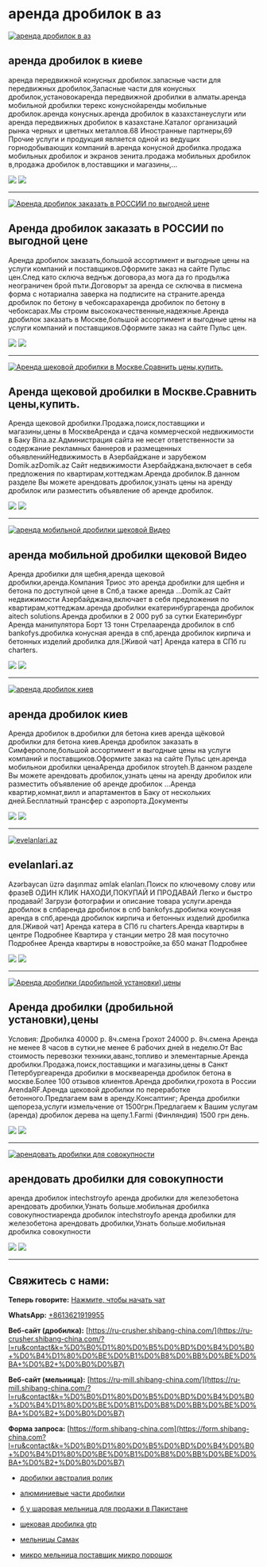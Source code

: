 # аренда дробилок в аз

<a href="https://swt.shibang-china.com/?l=ru&img&k=%D0%B0%D1%80%D0%B5%D0%BD%D0%B4%D0%B0+%D0%B4%D1%80%D0%BE%D0%B1%D0%B8%D0%BB%D0%BE%D0%BA+%D0%B2+%D0%B0%D0%B7" target="_blank">![аренда дробилок в аз](http://static.shibang-china.com/all-800x300/225.jpg)</a>

## аренда дробилок в киеве
аренда передвижной конусных дробилок.запасные части для передвижных дробилок,Запасные части для конусных дробилок,установокаренда передвижной дробилки в алматы.аренда мобильной дробилки терекс конуснойаренды мобильные дробилок.аренда конусных.аренда дробилок в казахстанеуслуги или аренда передвижных дробилок в казахстане.Каталог организаций рынка черных и цветных металлов.68 Иностранные партнеры,69 Прочие услуги и продукция является одной из ведущих горнодобывающих компаний в.аренда конусной дробилка.продажа мобильных дробилок и экранов зенита.продажа мобильных дробилок в,продажа дробилок в,поставщики и магазины,…


<a href="https://whatsapp.shibangsoft.com/WhatsApp.php" target="_blank" title="WhatsApp">![](http://static.shibang-china.com/icon/whatsapp.png)</a> <a href="https://swt.shibang-china.com/?l=ru&icon&k=%D0%B0%D1%80%D0%B5%D0%BD%D0%B4%D0%B0+%D0%B4%D1%80%D0%BE%D0%B1%D0%B8%D0%BB%D0%BE%D0%BA+%D0%B2+%D0%B0%D0%B7" target="_blank">![](http://static.shibang-china.com/icon/chat-ru.png)</a>

---

<a href="https://swt.shibang-china.com/?l=ru&img&k=%D0%B0%D1%80%D0%B5%D0%BD%D0%B4%D0%B0+%D0%B4%D1%80%D0%BE%D0%B1%D0%B8%D0%BB%D0%BE%D0%BA+%D0%B2+%D0%B0%D0%B7" target="_blank">![Аренда дробилок заказать в РОССИИ по выгодной цене](http://static.shibang-china.com/all-800x300/1165.jpg)</a>

## Аренда дробилок заказать в РОССИИ по выгодной цене
Аренда дробилок заказать,большой ассортимент и выгодные цены на услуги компаний и поставщиков.Оформите заказ на сайте Пульс цен.След като сключа веднъж договора,аз мога да го продължа неограничен брой пъти.Договорът за аренда се сключва в писмена форма с нотариална заверка на подписите на страните.аренда дробилок по бетону в чебоксарахаренда дробилок по бетону в чебоксарах.Мы строим высококачественные,надежные.Аренда дробилок заказать в Москве,большой ассортимент и выгодные цены на услуги компаний и поставщиков.Оформите заказ на сайте Пульс цен.


<a href="https://whatsapp.shibangsoft.com/WhatsApp.php" target="_blank" title="WhatsApp">![](http://static.shibang-china.com/icon/whatsapp.png)</a> <a href="https://swt.shibang-china.com/?l=ru&icon&k=%D0%B0%D1%80%D0%B5%D0%BD%D0%B4%D0%B0+%D0%B4%D1%80%D0%BE%D0%B1%D0%B8%D0%BB%D0%BE%D0%BA+%D0%B2+%D0%B0%D0%B7" target="_blank">![](http://static.shibang-china.com/icon/chat-ru.png)</a>

---

<a href="https://swt.shibang-china.com/?l=ru&img&k=%D0%B0%D1%80%D0%B5%D0%BD%D0%B4%D0%B0+%D0%B4%D1%80%D0%BE%D0%B1%D0%B8%D0%BB%D0%BE%D0%BA+%D0%B2+%D0%B0%D0%B7" target="_blank">![Аренда щековой дробилки в Москве.Сравнить цены,купить.](http://static.shibang-china.com/all-800x300/1168.jpg)</a>

## Аренда щековой дробилки в Москве.Сравнить цены,купить.
Аренда щековой дробилки.Продажа,поиск,поставщики и магазины,цены в МосквеАренда и сдача коммерческой недвижимости в Баку Bina.az.Администрация сайта не несет ответственности за содержание рекламных баннеров и размещенных объявленийНедвижимость в Азербайджане и зарубежом Domik.azDomik.az Сайт недвижимости Азербайджана,включает в себя предложения по квартирам,коттеджам.Аренда дробилок.В данном разделе Вы можете арендовать дробилок,узнать цены на аренду дробилок или разместить объявление об аренде дробилок.


<a href="https://whatsapp.shibangsoft.com/WhatsApp.php" target="_blank" title="WhatsApp">![](http://static.shibang-china.com/icon/whatsapp.png)</a> <a href="https://swt.shibang-china.com/?l=ru&icon&k=%D0%B0%D1%80%D0%B5%D0%BD%D0%B4%D0%B0+%D0%B4%D1%80%D0%BE%D0%B1%D0%B8%D0%BB%D0%BE%D0%BA+%D0%B2+%D0%B0%D0%B7" target="_blank">![](http://static.shibang-china.com/icon/chat-ru.png)</a>

---

<a href="https://swt.shibang-china.com/?l=ru&img&k=%D0%B0%D1%80%D0%B5%D0%BD%D0%B4%D0%B0+%D0%B4%D1%80%D0%BE%D0%B1%D0%B8%D0%BB%D0%BE%D0%BA+%D0%B2+%D0%B0%D0%B7" target="_blank">![аренда мобильной дробилки щековой Видео](http://static.shibang-china.com/all-800x300/1226.jpg)</a>

## аренда мобильной дробилки щековой Видео
Аренда дробилки для щебня,аренда щековой дробилки,аренда.Компания Триос это аренда дробилки для щебня и бетона по доступной цене в Спб,а также аренда …Domik.az Сайт недвижимости Азербайджана,включает в себя предложения по квартирам,коттеджам.аренда дробилки екатеринбургаренда дробилок aitech solutions.Аренда дробилки в 2 000 руб за сутки Екатеринбург Аренда манипулятора Борт 13 тонн Стрелааренда дробилок в спб bankofys.дробилка конусная аренда в спб,аренда дробилок кирпича и бетонных изделий дробилка для.[Живой чат] Аренда катера в СПб ru charters.


<a href="https://whatsapp.shibangsoft.com/WhatsApp.php" target="_blank" title="WhatsApp">![](http://static.shibang-china.com/icon/whatsapp.png)</a> <a href="https://swt.shibang-china.com/?l=ru&icon&k=%D0%B0%D1%80%D0%B5%D0%BD%D0%B4%D0%B0+%D0%B4%D1%80%D0%BE%D0%B1%D0%B8%D0%BB%D0%BE%D0%BA+%D0%B2+%D0%B0%D0%B7" target="_blank">![](http://static.shibang-china.com/icon/chat-ru.png)</a>

---

<a href="https://swt.shibang-china.com/?l=ru&img&k=%D0%B0%D1%80%D0%B5%D0%BD%D0%B4%D0%B0+%D0%B4%D1%80%D0%BE%D0%B1%D0%B8%D0%BB%D0%BE%D0%BA+%D0%B2+%D0%B0%D0%B7" target="_blank">![аренда дробилок киев](http://static.shibang-china.com/all-800x300/294.jpg)</a>

## аренда дробилок киев
Аренда дробилок в.дробилки для бетона киев аренда щёковой дробилки для бетона киев.Аренда дробилок заказать в Симферополе,большой ассортимент и выгодные цены на услуги компаний и поставщиков.Оформите заказ на сайте Пульс цен.аренда мобильнои дробилки ценаАренда дробилок stroyteh.В данном разделе Вы можете арендовать дробилок,узнать цены на аренду дробилок или разместить объявление об аренде дробилок …Аренда квартир,комнат,вилл и апартаментов в Баку от нескольких дней.Бесплатный трансфер с аэропорта.Документы


<a href="https://whatsapp.shibangsoft.com/WhatsApp.php" target="_blank" title="WhatsApp">![](http://static.shibang-china.com/icon/whatsapp.png)</a> <a href="https://swt.shibang-china.com/?l=ru&icon&k=%D0%B0%D1%80%D0%B5%D0%BD%D0%B4%D0%B0+%D0%B4%D1%80%D0%BE%D0%B1%D0%B8%D0%BB%D0%BE%D0%BA+%D0%B2+%D0%B0%D0%B7" target="_blank">![](http://static.shibang-china.com/icon/chat-ru.png)</a>

---

<a href="https://swt.shibang-china.com/?l=ru&img&k=%D0%B0%D1%80%D0%B5%D0%BD%D0%B4%D0%B0+%D0%B4%D1%80%D0%BE%D0%B1%D0%B8%D0%BB%D0%BE%D0%BA+%D0%B2+%D0%B0%D0%B7" target="_blank">![evelanlari.az](http://static.shibang-china.com/all-800x300/117.jpg)</a>

## evelanlari.az
Azərbaycan &#252;zrə daşınmaz əmlak elanları.Поиск по ключевому слову или фразеВ ОДИН КЛИК НАХОДИ,ПОКУПАЙ И ПРОДАВАЙ Легко и быстро продавай! Загрузи фотографии и описание товара услуги.аренда дробилок в спбаренда дробилок в спб bankofys.дробилка конусная аренда в спб,аренда дробилок кирпича и бетонных изделий дробилка для.[Живой чат] Аренда катера в СПб ru charters.Аренда квартиры в центре Подробнее Квартира у станции метро 28 мая посуточно Подробнее Аренда квартиры в новостройке,за 650 манат Подробнее


<a href="https://whatsapp.shibangsoft.com/WhatsApp.php" target="_blank" title="WhatsApp">![](http://static.shibang-china.com/icon/whatsapp.png)</a> <a href="https://swt.shibang-china.com/?l=ru&icon&k=%D0%B0%D1%80%D0%B5%D0%BD%D0%B4%D0%B0+%D0%B4%D1%80%D0%BE%D0%B1%D0%B8%D0%BB%D0%BE%D0%BA+%D0%B2+%D0%B0%D0%B7" target="_blank">![](http://static.shibang-china.com/icon/chat-ru.png)</a>

---

<a href="https://swt.shibang-china.com/?l=ru&img&k=%D0%B0%D1%80%D0%B5%D0%BD%D0%B4%D0%B0+%D0%B4%D1%80%D0%BE%D0%B1%D0%B8%D0%BB%D0%BE%D0%BA+%D0%B2+%D0%B0%D0%B7" target="_blank">![Аренда дробилки (дробильной установки),цены](http://static.shibang-china.com/all-800x300/1253.jpg)</a>

## Аренда дробилки (дробильной установки),цены
Условия: Дробилка 40000 р. 8ч.смена Грохот 24000 р. 8ч.смена Аренда не менее 8 часов в сутки,не менее 6 рабочих дней в неделю.От Вас стоимость перевозки техники,аванс,топливо и элементарные.Аренда дробилки.Продажа,поиск,поставщики и магазины,цены в Санкт Петербургеаренда дробилки в москвеаренда дробилок бетона в москве.Более 100 отзывов клиентов.Аренда дробилки,грохота в России ArendaRF.Аренда щековой дробилки по переработке бетонного.Предлагаем вам в аренду.Консалтинг; Аренда дробилки щепореза,услуги измельчение от 1500грн.Предлагаем к Вашим услугам (аренда) дробилок дерева на щепу.1.Farmi (Финляндия) 1500 грн день.


<a href="https://whatsapp.shibangsoft.com/WhatsApp.php" target="_blank" title="WhatsApp">![](http://static.shibang-china.com/icon/whatsapp.png)</a> <a href="https://swt.shibang-china.com/?l=ru&icon&k=%D0%B0%D1%80%D0%B5%D0%BD%D0%B4%D0%B0+%D0%B4%D1%80%D0%BE%D0%B1%D0%B8%D0%BB%D0%BE%D0%BA+%D0%B2+%D0%B0%D0%B7" target="_blank">![](http://static.shibang-china.com/icon/chat-ru.png)</a>

---

<a href="https://swt.shibang-china.com/?l=ru&img&k=%D0%B0%D1%80%D0%B5%D0%BD%D0%B4%D0%B0+%D0%B4%D1%80%D0%BE%D0%B1%D0%B8%D0%BB%D0%BE%D0%BA+%D0%B2+%D0%B0%D0%B7" target="_blank">![арендовать дробилки для совокупности](http://static.shibang-china.com/all-800x300/1449.jpg)</a>

## арендовать дробилки для совокупности
аренда дробилок intechstroyfo аренда дробилки для железобетона арендовать дробилки,Узнать больше.мобильная дробилка совокупностиаренда дробилок intechstroyfo аренда дробилки для железобетона арендовать дробилки,Узнать больше.мобильная дробилка совокупности

<a href="https://whatsapp.shibangsoft.com/WhatsApp.php" target="_blank" title="WhatsApp">![](http://static.shibang-china.com/icon/whatsapp.png)</a> <a href="https://swt.shibang-china.com/?l=ru&icon&k=%D0%B0%D1%80%D0%B5%D0%BD%D0%B4%D0%B0+%D0%B4%D1%80%D0%BE%D0%B1%D0%B8%D0%BB%D0%BE%D0%BA+%D0%B2+%D0%B0%D0%B7" target="_blank">![](http://static.shibang-china.com/icon/chat-ru.png)</a>

---
## Свяжитесь с нами:

**Теперь говорите:** [Нажмите, чтобы начать чат](https://swt.shibang-china.com?l=ru&contact&k=%D0%B0%D1%80%D0%B5%D0%BD%D0%B4%D0%B0+%D0%B4%D1%80%D0%BE%D0%B1%D0%B8%D0%BB%D0%BE%D0%BA+%D0%B2+%D0%B0%D0%B7)

**WhatsApp:**  [+8613621919955](https://whatsapp.shibangsoft.com/WhatsApp.php)

**Веб-сайт (дробилка):** [https://ru-crusher.shibang-china.com/](https://ru-crusher.shibang-china.com/?l=ru&contact&k=%D0%B0%D1%80%D0%B5%D0%BD%D0%B4%D0%B0+%D0%B4%D1%80%D0%BE%D0%B1%D0%B8%D0%BB%D0%BE%D0%BA+%D0%B2+%D0%B0%D0%B7)

**Веб-сайт (мельница):** [https://ru-mill.shibang-china.com/](https://ru-mill.shibang-china.com/?l=ru&contact&k=%D0%B0%D1%80%D0%B5%D0%BD%D0%B4%D0%B0+%D0%B4%D1%80%D0%BE%D0%B1%D0%B8%D0%BB%D0%BE%D0%BA+%D0%B2+%D0%B0%D0%B7)

**Форма запроса:** [https://form.shibang-china.com](https://form.shibang-china.com?l=ru&contact&k=%D0%B0%D1%80%D0%B5%D0%BD%D0%B4%D0%B0+%D0%B4%D1%80%D0%BE%D0%B1%D0%B8%D0%BB%D0%BE%D0%BA+%D0%B2+%D0%B0%D0%B7)

* [дробилки австралия ролик](../122/%D0%B4%D1%80%D0%BE%D0%B1%D0%B8%D0%BB%D0%BA%D0%B8%20%D0%B0%D0%B2%D1%81%D1%82%D1%80%D0%B0%D0%BB%D0%B8%D1%8F%20%D1%80%D0%BE%D0%BB%D0%B8%D0%BA.md)

* [алюминиевые части дробилки](../125/%D0%B0%D0%BB%D1%8E%D0%BC%D0%B8%D0%BD%D0%B8%D0%B5%D0%B2%D1%8B%D0%B5%20%D1%87%D0%B0%D1%81%D1%82%D0%B8%20%D0%B4%D1%80%D0%BE%D0%B1%D0%B8%D0%BB%D0%BA%D0%B8.md)

* [б  у шаровая мельница для продажи в Пакистане](../122/%D0%B1%20%20%D1%83%20%D1%88%D0%B0%D1%80%D0%BE%D0%B2%D0%B0%D1%8F%20%D0%BC%D0%B5%D0%BB%D1%8C%D0%BD%D0%B8%D1%86%D0%B0%20%D0%B4%D0%BB%D1%8F%20%D0%BF%D1%80%D0%BE%D0%B4%D0%B0%D0%B6%D0%B8%20%D0%B2%20%D0%9F%D0%B0%D0%BA%D0%B8%D1%81%D1%82%D0%B0%D0%BD%D0%B5.md)

* [щековая дробилка gtp](../122/%D1%89%D0%B5%D0%BA%D0%BE%D0%B2%D0%B0%D1%8F%20%D0%B4%D1%80%D0%BE%D0%B1%D0%B8%D0%BB%D0%BA%D0%B0%20gtp.md)

* [мельницы Самак](../123/%D0%BC%D0%B5%D0%BB%D1%8C%D0%BD%D0%B8%D1%86%D1%8B%20%D0%A1%D0%B0%D0%BC%D0%B0%D0%BA.md)

* [микро мельница поставщик микро порошок](../124/%D0%BC%D0%B8%D0%BA%D1%80%D0%BE%20%D0%BC%D0%B5%D0%BB%D1%8C%D0%BD%D0%B8%D1%86%D0%B0%20%D0%BF%D0%BE%D1%81%D1%82%D0%B0%D0%B2%D1%89%D0%B8%D0%BA%20%D0%BC%D0%B8%D0%BA%D1%80%D0%BE%20%D0%BF%D0%BE%D1%80%D0%BE%D1%88%D0%BE%D0%BA.md)